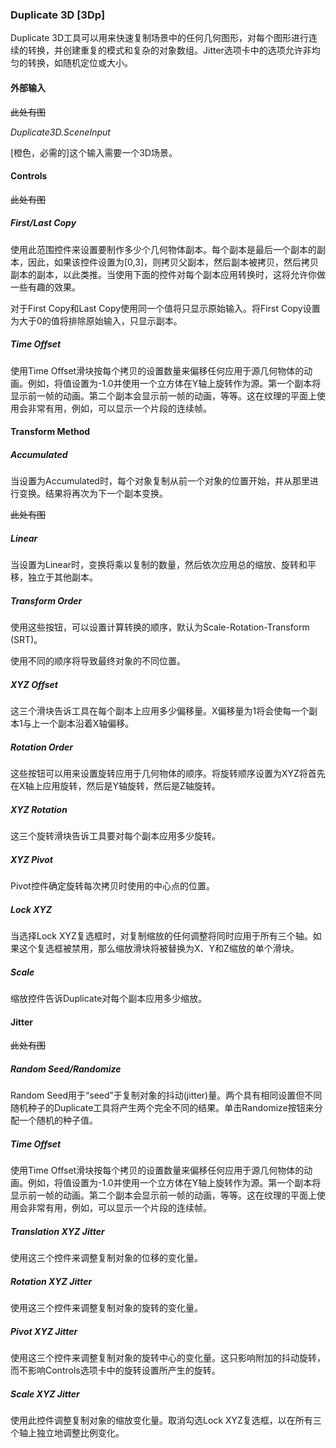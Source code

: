 ### Duplicate 3D [3Dp]

Duplicate 3D工具可以用来快速复制场景中的任何几何图形，对每个图形进行连续的转换，并创建重复的模式和复杂的对象数组。Jitter选项卡中的选项允许非均匀的转换，如随机定位或大小。

#### 外部输入

~~此处有图~~

*Duplicate3D.SceneInput*

[橙色，必需的]这个输入需要一个3D场景。

#### Controls

~~此处有图~~

##### First/Last Copy

使用此范围控件来设置要制作多少个几何物体副本。每个副本是最后一个副本的副本，因此，如果该控件设置为[0,3]，则拷贝父副本，然后副本被拷贝，然后拷贝副本的副本，以此类推。当使用下面的控件对每个副本应用转换时，这将允许你做一些有趣的效果。

对于First Copy和Last Copy使用同一个值将只显示原始输入。将First Copy设置为大于0的值将排除原始输入，只显示副本。

##### Time Offset

使用Time Offset滑块按每个拷贝的设置数量来偏移任何应用于源几何物体的动画。例如，将值设置为-1.0并使用一个立方体在Y轴上旋转作为源。第一个副本将显示前一帧的动画。第二个副本会显示前一帧的动画，等等。这在纹理的平面上使用会非常有用，例如，可以显示一个片段的连续帧。

#### Transform Method

##### Accumulated

当设置为Accumulated时，每个对象复制从前一个对象的位置开始，并从那里进行变换。结果将再次为下一个副本变换。

~~此处有图~~

##### Linear

当设置为Linear时，变换将乘以复制的数量，然后依次应用总的缩放、旋转和平移，独立于其他副本。

##### Transform Order

使用这些按钮，可以设置计算转换的顺序，默认为Scale-Rotation-Transform (SRT)。

使用不同的顺序将导致最终对象的不同位置。

##### XYZ Offset

这三个滑块告诉工具在每个副本上应用多少偏移量。X偏移量为1将会使每一个副本1与上一个副本沿着X轴偏移。

##### Rotation Order

这些按钮可以用来设置旋转应用于几何物体的顺序。将旋转顺序设置为XYZ将首先在X轴上应用旋转，然后是Y轴旋转，然后是Z轴旋转。

##### XYZ Rotation

这三个旋转滑块告诉工具要对每个副本应用多少旋转。

##### XYZ Pivot

Pivot控件确定旋转每次拷贝时使用的中心点的位置。

##### Lock XYZ

当选择Lock XYZ复选框时，对复制缩放的任何调整将同时应用于所有三个轴。如果这个复选框被禁用，那么缩放滑块将被替换为X、Y和Z缩放的单个滑块。

##### Scale

缩放控件告诉Duplicate对每个副本应用多少缩放。

#### Jitter

~~此处有图~~

##### Random Seed/Randomize

Random Seed用于“seed”于复制对象的抖动(jitter)量。两个具有相同设置但不同随机种子的Duplicate工具将产生两个完全不同的结果。单击Randomize按钮来分配一个随机的种子值。

##### Time Offset

使用Time Offset滑块按每个拷贝的设置数量来偏移任何应用于源几何物体的动画。例如，将值设置为-1.0并使用一个立方体在Y轴上旋转作为源。第一个副本将显示前一帧的动画。第二个副本会显示前一帧的动画，等等。这在纹理的平面上使用会非常有用，例如，可以显示一个片段的连续帧。

##### Translation XYZ Jitter

使用这三个控件来调整复制对象的位移的变化量。

##### Rotation XYZ Jitter

使用这三个控件来调整复制对象的旋转的变化量。

##### Pivot XYZ Jitter

使用这三个控件来调整复制对象的旋转中心的变化量。这只影响附加的抖动旋转，而不影响Controls选项卡中的旋转设置所产生的旋转。

##### Scale XYZ Jitter

使用此控件调整复制对象的缩放变化量。取消勾选Lock XYZ复选框，以在所有三个轴上独立地调整比例变化。


